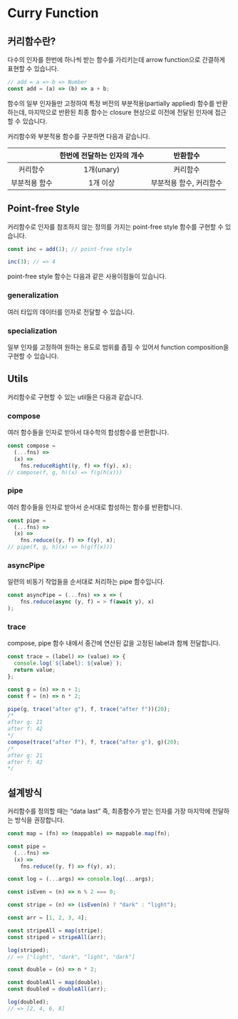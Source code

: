 # Curry Function

## 커리함수란?

다수의 인자를 한번에 하나씩 받는 함수를 가리키는데 arrow function으로 간결하게 표현할 수 있습니다.

```js
// add = a => b => Number
const add = (a) => (b) => a + b;
```

함수의 일부 인자들만 고정하여 특정 버전의 부분적용(partially applied) 함수를 반환하는데, 마지막으로 반환된 최종 함수는 closure 현상으로 이전에 전달된 인자에 접근할 수 있습니다.

커리함수와 부분적용 함수를 구분하면 다음과 같습니다.

|               | 한번에 전달하는 인자의 개수 |        반환함수         |
| :-----------: | :-------------------------: | :---------------------: |
|   커리함수    |         1개(unary)          |        커리함수         |
| 부분적용 함수 |          1개 이상           | 부분적용 함수, 커리함수 |

## Point-free Style

커리함수로 인자를 참조하지 않는 정의를 가지는 point-free style 함수를 구현할 수 있습니다.

```js
const inc = add(1); // point-free style

inc(3); // => 4
```

point-free style 함수는 다음과 같은 사용이점들이 있습니다.

### generalization

여러 타입의 데이터를 인자로 전달할 수 있습니다.

### specialization

일부 인자를 고정하여 원하는 용도로 범위를 좁힐 수 있어서 function composition을 구현할 수 있습니다.

## Utils

커리함수로 구현할 수 있는 util들은 다음과 같습니다.

### compose

여러 함수들을 인자로 받아서 대수학의 합성함수를 반환합니다.

```js
const compose =
  (...fns) =>
  (x) =>
    fns.reduceRight((y, f) => f(y), x);
// compose(f, g, h)(x) => f(g(h(x)))
```

### pipe

여러 함수들을 인자로 받아서 순서대로 합성하는 함수를 반환합니다.

```js
const pipe =
  (...fns) =>
  (x) =>
    fns.reduce((y, f) => f(y), x);
// pipe(f, g, h)(x) => h(g(f(x)))
```

### asyncPipe

일련의 비동기 작업들을 순서대로 처리하는 pipe 함수입니다.

```js
const asyncPipe = (...fns) => x => (
	fns.reduce(async (y, f) = > f(await y), x)
);
```

### trace

compose, pipe 함수 내에서 중간에 연산된 값을 고정된 label과 함께 전달합니다.

```js
const trace = (label) => (value) => {
  console.log(`${label}: ${value}`);
  return value;
};
```

```js
const g = (n) => n + 1;
const f = (n) => n * 2;

pipe(g, trace("after g"), f, trace("after f"))(20);
/*
after g: 21
after f: 42
*/
compose(trace("after f"), f, trace("after g"), g)(20);
/*
after g: 21
after f: 42
*/
```

## 설계방식

커리함수를 정의할 때는 “data last” 즉, 최종함수가 받는 인자를 가장 마지막에 전달하는 방식을 권장합니다.

```js
const map = (fn) => (mappable) => mappable.map(fn);

const pipe =
  (...fns) =>
  (x) =>
    fns.reduce((y, f) => f(y), x);

const log = (...args) => console.log(...args);

const isEven = (n) => n % 2 === 0;

const stripe = (n) => (isEven(n) ? "dark" : "light");
```

```js
const arr = [1, 2, 3, 4];

const stripeAll = map(stripe);
const striped = stripeAll(arr);

log(striped);
// => ["light", "dark", "light", "dark"]
```

```js
const double = (n) => n * 2;

const doubleAll = map(double);
const doubled = doubleAll(arr);

log(doubled);
// => [2, 4, 6, 8]
```
